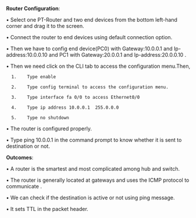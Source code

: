 **Router Configuration**:

•	Select one PT-Router and two end devices from the bottom left-hand corner and drag it to the screen. 

•	Connect the router to end devices using default connection option.

•	Then we have to config end device(PC0) with Gateway:10.0.0.1 and Ip-address:10.0.0.10  and PC1 with Gateway:20.0.0.1 and Ip-address:20.0.0.10  .

•	Then we need  click on the CLI tab to access the configuration menu.Then,

      1.	Type enable
      
      2.	Type config terminal to access the configuration menu.
      
      3.	Type interface fa 0/0 to access Ethernet0/0
      
      4.	Type ip address 10.0.0.1  255.0.0.0
      
      5.	Type no shutdown
      
•	The router is configured properly.

•	Type ping 10.0.0.1 in the command prompt to know whether it is sent to destination or not.


**Outcomes**:

•	A router is the smartest and most complicated among hub and switch.

•	The router is generally located at gateways and uses the ICMP protocol to communicate .

•	We can check if the destination is active or not using ping message.

•	It sets TTL in the packet header.

